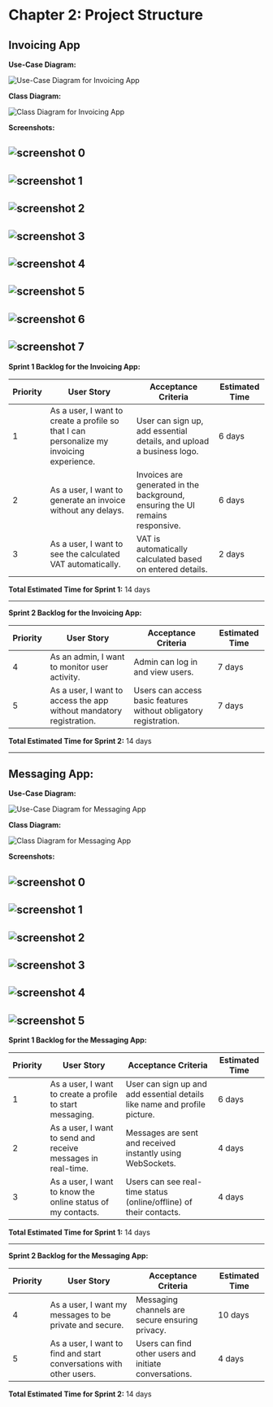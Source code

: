 # Chapter 2: Project Structure

## Invoicing App

**Use-Case Diagram:**

![Use-Case Diagram for Invoicing App](./invoicing_app_use_case.png)

**Class Diagram:**

![Class Diagram for Invoicing App](./invoicing_app_class_diagram.svg)

**Screenshots:**

![screenshot 0](./invoicing_app_screenshots/0.png)
---
![screenshot 1](./invoicing_app_screenshots/1.png)
---
![screenshot 2](./invoicing_app_screenshots/2.png)
---
![screenshot 3](./invoicing_app_screenshots/3.png)
---
![screenshot 4](./invoicing_app_screenshots/4.png)
---
![screenshot 5](./invoicing_app_screenshots/5.png)
---
![screenshot 6](./invoicing_app_screenshots/6.png)
---
![screenshot 7](./invoicing_app_screenshots/7.png)
---

**Sprint 1 Backlog for the Invoicing App:**

| Priority | User Story | Acceptance Criteria                                                           | Estimated Time |
|----------|------------|-------------------------------------------------------------------------------|----------------|
| 1 | As a user, I want to create a profile so that I can personalize my invoicing experience. | User can sign up, add essential details, and upload a business logo.          | 6 days         |
| 2 | As a user, I want to generate an invoice without any delays. | Invoices are generated in the background, ensuring the UI remains responsive. | 6 days         |
| 3 | As a user, I want to see the calculated VAT automatically. | VAT is automatically calculated based on entered details.                     | 2 days         |

**Total Estimated Time for Sprint 1:** 14 days

---

**Sprint 2 Backlog for the Invoicing App:**

| Priority | User Story | Acceptance Criteria                                                           | Estimated Time |
|----------|------------|-------------------------------------------------------------------------------|----------------|
| 4 | As an admin, I want to monitor user activity. | Admin can log in and view users.                                              | 7 days         |
| 5 | As a user, I want to access the app without mandatory registration. | Users can access basic features without obligatory registration.              | 7 days         |

**Total Estimated Time for Sprint 2:** 14 days

---

## Messaging App:

**Use-Case Diagram:**

![Use-Case Diagram for Messaging App](./messaging_app_use_case.svg)

**Class Diagram:**

![Class Diagram for Messaging App](./messaging_app_class_diagram.svg)

**Screenshots:**

![screenshot 0](./messaging_app_screenshots/0.png)
---
![screenshot 1](./messaging_app_screenshots/1.png)
---
![screenshot 2](./messaging_app_screenshots/2.png)
---
![screenshot 3](./messaging_app_screenshots/3.png)
---
![screenshot 4](./messaging_app_screenshots/4.png)
---
![screenshot 5](./messaging_app_screenshots/5.png)
---

**Sprint 1 Backlog for the Messaging App:**

| Priority | User Story                                                     | Acceptance Criteria                                                       | Estimated Time |
|----------|----------------------------------------------------------------|---------------------------------------------------------------------------|----------------|
| 1 | As a user, I want to create a profile to start messaging.      | User can sign up and add essential details like name and profile picture. | 6 days         |
| 2 | As a user, I want to send and receive messages in real-time.   | Messages are sent and received instantly using WebSockets.                | 4 days         |
| 3 | As a user, I want to know the online status of my contacts.    | Users can see real-time status (online/offline) of their contacts.        | 4 days         |

**Total Estimated Time for Sprint 1:** 14 days

---

**Sprint 2 Backlog for the Messaging App:**

| Priority | User Story                                                     | Acceptance Criteria                                    | Estimated Time |
|----------|----------------------------------------------------------------|--------------------------------------------------------|----------------|
| 4 | As a user, I want my messages to be private and secure.        | Messaging channels are secure ensuring privacy.        | 10 days        |
| 5 | As a user, I want to find and start conversations with other users. | Users can find other users and initiate conversations. | 4 days         |

**Total Estimated Time for Sprint 2:** 14 days

